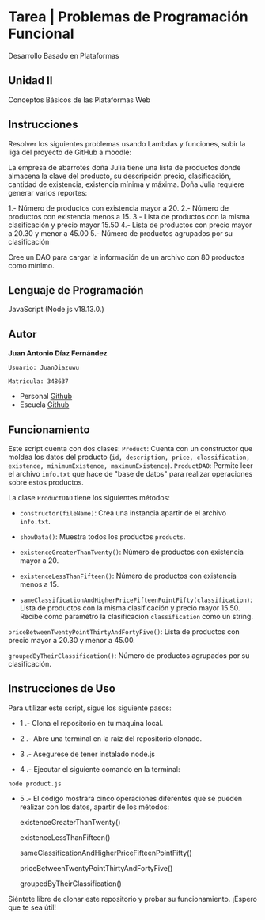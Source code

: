 # Tarea | Problemas de Programación Funcional

Desarrollo Basado en Plataformas

## Unidad II

Conceptos Básicos de las Plataformas Web

## Instrucciones

Resolver los siguientes problemas usando Lambdas y funciones, subir la liga del proyecto de GitHub a moodle:

La empresa de abarrotes doña Julia tiene una lista de productos donde almacena la clave del producto, su descripción precio, clasificación, cantidad de existencia, existencia mínima y máxima. Doña Julia requiere generar varios reportes:

1.- Número de productos con existencia mayor a 20.
2.- Número de productos con existencia menos a 15.
3.- Lista de productos con la misma clasificación y precio mayor 15.50
4.- Lista de productos con precio mayor a 20.30 y menor a 45.00
5.- Número de productos agrupados por su clasificación

Cree un DAO para cargar la información de un archivo con 80 productos como mínimo.

## Lenguaje de Programación 

JavaScript (Node.js v18.13.0.)

## Autor

**Juan Antonio Díaz Fernández**

	Usuario: JuanDiazuwu

	Matricula: 348637

* Personal [Github](https://github.com/Fuan200/) 
* Escuela [Github](https://github.com/JuanDiazuwu)

## Funcionamiento

Este script cuenta con dos clases:
    `Product`: Cuenta con un constructor que moldea los datos del producto (`id, description, price, classification, existence, minimumExistence, maximumExistence`).
    `ProductDAO`: Permite leer el archivo `info.txt` que hace de "base de datos" para realizar operaciones sobre estos productos.

La clase `ProductDAO` tiene los siguientes métodos:

* `constructor(fileName)`: Crea una instancia apartir de el archivo `info.txt`.

* `showData()`: Muestra todos los productos `products`.

* `existenceGreaterThanTwenty()`: Número de productos con existencia mayor a 20.

* `existenceLessThanFifteen()`: Número de productos con existencia menos a 15.

* `sameClassificationAndHigherPriceFifteenPointFifty(classification)`: Lista de productos con la misma clasificación y precio mayor 15.50. Recibe como paramétro la clasificacion `classification` como un string.

`priceBetweenTwentyPointThirtyAndFortyFive()`: Lista de productos con precio mayor a 20.30 y menor a 45.00.

`groupedByTheirClassification()`: Número de productos agrupados por su clasificación.

## Instrucciones de Uso

Para utilizar este script, sigue los siguiente pasos:

* 1 .- Clona el repositorio en tu maquina local.

* 2 .- Abre una terminal en la raíz del repositorio clonado.

* 3 .- Asegurese de tener instalado node.js

* 4 .- Ejecutar el siguiente comando en la terminal:

```
node product.js
```

* 5 .- El código mostrará cinco operaciones diferentes que se pueden realizar con los datos, apartir de los métodos:

    existenceGreaterThanTwenty()

    existenceLessThanFifteen()

    sameClassificationAndHigherPriceFifteenPointFifty()

    priceBetweenTwentyPointThirtyAndFortyFive()
    
    groupedByTheirClassification()

Siéntete libre de clonar este repositorio y probar su funcionamiento. ¡Espero que te sea útil!